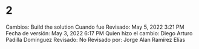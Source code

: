 # 2

Cambios: Build the solution
Cuando fue Revisado: May 5, 2022 3:21 PM
Fecha de  versión: May 3, 2022 6:17 PM
Quien hizo el cambio: Diego Arturo Padilla Domínguez
Revisado: No
Revisado por: Jorge Alan Ramírez Elías